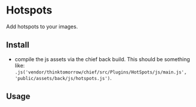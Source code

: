 # Hotspots

Add hotspots to your images.

## Install

- compile the js assets via the chief back build. This should be something
  like: `.js('vendor/thinktomorrow/chief/src/Plugins/HotSpots/js/main.js', 'public/assets/back/js/hotspots.js')`.

## Usage

